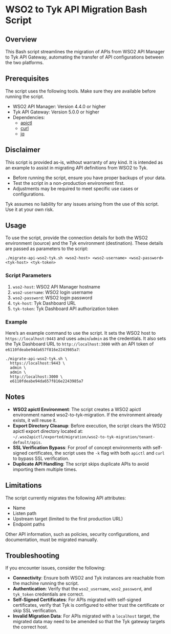 # WSO2 to Tyk API Migration Bash Script

## Overview

This Bash script streamlines the migration of APIs from WSO2 API Manager to Tyk API Gateway, automating the transfer of API configurations between the two platforms.

## Prerequisites

The script uses the following tools. Make sure they are available before running the script.

- WSO2 API Manager: Version 4.4.0 or higher
- Tyk API Gateway: Version 5.0.0 or higher
- Dependencies:
  - [apictl](https://apim.docs.wso2.com/en/latest/reference/apictl/wso2-api-controller/)
  - [curl](https://curl.se/download.html)
  - [jq](https://jqlang.github.io/jq/)

## Disclaimer

This script is provided as-is, without warranty of any kind. It is intended as an example to assist in migrating API definitions from WSO2 to Tyk.
- Before running the script, ensure you have proper backups of your data.
- Test the script in a non-production environment first.
- Adjustments may be required to meet specific use cases or configurations.

Tyk assumes no liability for any issues arising from the use of this script. Use it at your own risk.

## Usage

To use the script, provide the connection details for both the WSO2 environment (source) and the Tyk environment (destination). These details are passed as parameters to the script:

```shell
./migrate-api-wso2-tyk.sh <wso2-host> <wso2-username> <wso2-password> <tyk-host> <tyk-token>
```

### Script Parameters

1. `wso2-host`: WSO2 API Manager hostname
2. `wso2-username`: WSO2 login username
3. `wso2-password`: WSO2 login password
4. `tyk-host`: Tyk Dashboard URL
5. `tyk-token`: Tyk Dashboard API authorization token

### Example

Here’s an example command to use the script. It sets the WSO2 host to `https://localhost:9443` and uses `admin`/`admin` as the credentials. It also sets the Tyk Dashboard URL to `http://localhost:3000` with an API token of `e6110fdeabe94da657f816e2243985a7`:

```shell
./migrate-api-wso2-tyk.sh \
  https://localhost:9443 \
  admin \
  admin \
  http://localhost:3000 \
  e6110fdeabe94da657f816e2243985a7
```

## Notes

- **WSO2 apictl Environment**: The script creates a WSO2 apictl environment named wso2-to-tyk-migration. If the environment already exists, it will reuse it.
- **Export Directory Cleanup**: Before execution, the script clears the WSO2 apictl export directory located at: `~/.wso2apictl/exported/migration/wso2-to-tyk-migration/tenant-default/apis`.
- **SSL Verification Bypass**: For proof of concept environments with self-signed certificates, the script uses the `-k` flag with both `apictl` and `curl` to bypass SSL verification.
- **Duplicate API Handling**: The script skips duplicate APIs to avoid importing them multiple times.

## Limitations

The script currently migrates the following API attributes:
- Name
- Listen path
- Upstream target (limited to the first production URL)
- Endpoint paths

Other API information, such as policies, security configurations, and documentation, must be migrated manually.

## Troubleshooting

If you encounter issues, consider the following:

- **Connectivity**: Ensure both WSO2 and Tyk instances are reachable from the machine running the script.
- **Authentication**: Verify that the `wso2_username`, `wso2_password`, and `tyk_token` credentials are correct.
- **Self-Signed Certificates**: For APIs migrated with self-signed certificates, verify that Tyk is configured to either trust the certificate or skip SSL verification.
- **Invalid Migration Data**: For APIs migrated with a `localhost` target, the migrated data may need to be amended so that the Tyk gateway targets the correct host.
